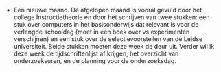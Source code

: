 - Een nieuwe maand. De afgelopen maand is vooral gevuld door het college Instructietheorie en door het schrijven van twee stukken: een stuk over computers in het basisonderwijs dat relevant is voor de verlengde schooldag (moet in een boek over vs experimenten verschijnen) en een stuk over de selectievoorstellen van de Leidse universiteit. Beide stukken moeten deze week de deur uit. Verder wil ik deze week de tijdschriftenlijst af krijgen, het overzicht van onderzoeksuren, en de planning voor de onderzoeksdag.